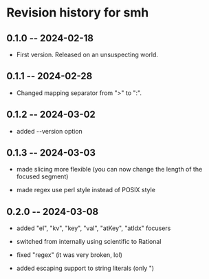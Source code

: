 # Revision history for smh

## 0.1.0 -- 2024-02-18

* First version. Released on an unsuspecting world.

## 0.1.1 -- 2024-02-28

* Changed mapping separator from ">" to ":".

## 0.1.2 -- 2024-03-02

* added --version option

## 0.1.3 -- 2024-03-03

* made slicing more flexible (you can now change the length of the focused segment)

* made regex use perl style instead of POSIX style

## 0.2.0 -- 2024-03-08

* added "el", "kv", "key", "val", "atKey", "atIdx" focusers

* switched from internally using scientific to Rational

* fixed "regex" (it was very broken, lol)

* added escaping support to string literals (only \")
